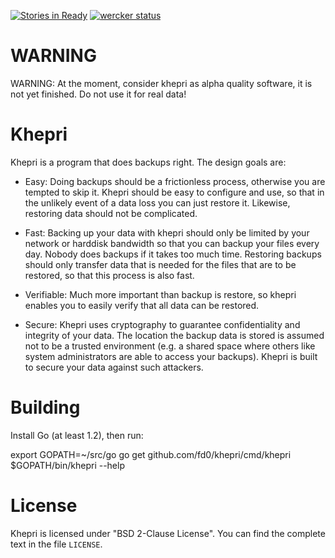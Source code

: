 [![Stories in Ready](https://badge.waffle.io/fd0/khepri.png?label=ready&title=Ready)](https://waffle.io/fd0/khepri)
[![wercker status](https://app.wercker.com/status/5182477ec286ab5b428b40c1d8da6dea/m "wercker status")](https://app.wercker.com/project/bykey/5182477ec286ab5b428b40c1d8da6dea)

WARNING
=======

WARNING: At the moment, consider khepri as alpha quality software, it is not
yet finished. Do not use it for real data!

Khepri
======

Khepri is a program that does backups right. The design goals are:

 * Easy: Doing backups should be a frictionless process, otherwise you are
   tempted to skip it.  Khepri should be easy to configure and use, so that in
   the unlikely event of a data loss you can just restore it. Likewise,
   restoring data should not be complicated.

 * Fast: Backing up your data with khepri should only be limited by your
   network or harddisk bandwidth so that you can backup your files every day.
   Nobody does backups if it takes too much time. Restoring backups should only
   transfer data that is needed for the files that are to be restored, so that
   this process is also fast.

 * Verifiable: Much more important than backup is restore, so khepri enables
   you to easily verify that all data can be restored.

 * Secure: Khepri uses cryptography to guarantee confidentiality and integrity
   of your data. The location the backup data is stored is assumed not to be a
   trusted environment (e.g. a shared space where others like system
   administrators are able to access your backups). Khepri is built to secure
   your data against such attackers.

Building
========

Install Go (at least 1.2), then run:


export GOPATH=~/src/go
go get github.com/fd0/khepri/cmd/khepri
$GOPATH/bin/khepri --help


License
=======

Khepri is licensed under "BSD 2-Clause License". You can find the complete text
in the file `LICENSE`.
